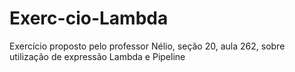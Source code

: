 # Exerc-cio-Lambda
Exercício proposto pelo professor Nélio, seção 20, aula 262, sobre utilização de expressão Lambda e Pipeline

